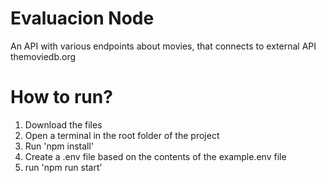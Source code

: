 # Evaluacion Node

An API with various endpoints about movies, that connects to external API themoviedb.org

# How to run?

1. Download the files
2. Open a terminal in the root folder of the project
3. Run 'npm install'
4. Create a .env file based on the contents of the example.env file
5. run 'npm run start'
